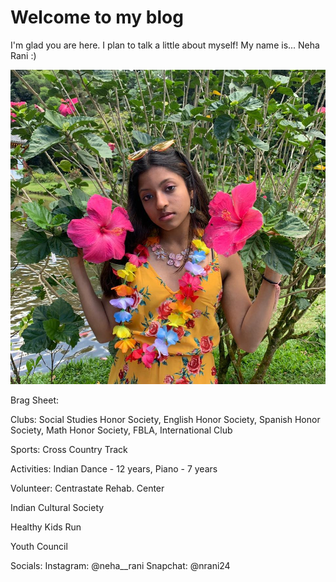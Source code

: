 # Welcome to my blog

I'm glad you are here. I plan to talk a little about myself!
My name is...
Neha Rani :)

![](picture.jpg)

Brag Sheet:



Clubs: 
Social Studies Honor Society,
English Honor Society,
Spanish Honor Society,
Math Honor Society,
FBLA,
International Club

Sports:
Cross Country
Track

Activities:
Indian Dance - 12 years, 
Piano - 7 years

Volunteer:
Centrastate Rehab. Center


Indian Cultural Society


Healthy Kids Run


Youth Council





Socials:
Instagram: @neha__rani
Snapchat: @nrani24
